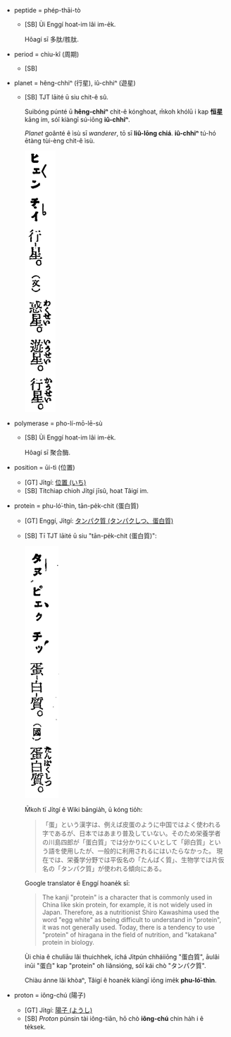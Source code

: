 * peptide = phép-thāi-tò
  * [SB]
    Ùi Enggí hoat-im lâi im-e̍k.

    Hôagí sī 多肽/胜肽.

* period = chiu-kî (周期)
  * [SB]
    
* planet = hêng-chhiⁿ (行星), iû-chhiⁿ (遊星)
  * [SB]
    TJT lāité ū siu chit-ê sû.

    Suibóng púnté ū **hêng-chhiⁿ** chit-ê kónghoat,
    m̄koh khólū i kap **恒星** kāng im,
    só͘í kiàngī sú-iōng **iû-chhiⁿ**.

    _Planet_ goânté ê ìsù sī _wanderer_, tō sī **liû-lōng chiá**.
    **iû-chhiⁿ** tú-hó ētàng tùi-èng chit-ê ìsù.

    ![](pics/iuchhinn.png)
    
* polymerase = pho-lí-mō-lē-sù
  * [SB]
    Ùi Enggí hoat-im lâi im-e̍k.

    Hôagí sī 聚合酶.

* position = ūi-tì (位置)
  * [GT] Ji̍tgí: [位置 (いち)](https://ja.wikipedia.org/wiki/%E4%BD%8D%E7%BD%AE)
  * [SB]
    Ti̍tchiap chioh Ji̍tgí jīsû, hoat Tâigí im.

* protein = phu-ló͘-thìn, tān-pe̍k-chit (蛋白質)
  * [GT] Enggí, Ji̍tgí: [タンパク質 (タンパクしつ、蛋白質)](https://ja.wikipedia.org/wiki/%E3%82%BF%E3%83%B3%E3%83%91%E3%82%AF%E8%B3%AA)
  * [SB]
    Tī TJT lāité ū siu "tān-pe̍k-chit (蛋白質)":

    ![](pics/tanpekchit.png)

    M̄koh tī Ji̍tgí ê Wiki bāngia̍h, ū kóng tio̍h:

    > 「蛋」という漢字は、例えば皮蛋のように中国ではよく使われる字であるが、日本ではあまり普及していない。そのため栄養学者の川島四郎が「蛋白質」では分かりにくいとして「卵白質」という語を使用したが、一般的に利用されるにはいたらなかった。 現在では、栄養学分野では平仮名の「たんぱく質」、生物学では片仮名の「タンパク質」が使われる傾向にある。

    Google translator ê Enggí hoane̍k sī:

    > The kanji "protein" is a character that is commonly used in China like skin protein, for example, it is not widely used in Japan. Therefore, as a nutritionist Shiro Kawashima used the word "egg white" as being difficult to understand in "protein", it was not generally used. Today, there is a tendency to use "protein" of hiragana in the field of nutrition, and "katakana" protein in biology.

    Ùi chia ê chuliāu lâi thuichhek, íchá Ji̍tpún chháiiōng "蛋白質",
    āulâi inūi "蛋白" kap "protein" oh liânsióng, só͘í kái chò "タンパク質".

    Chiàu ánne lâi khòaⁿ, Tâigí ê hoane̍k kiàngī iōng ime̍k **phu-ló͘-thìn**.
    
* proton = iông-chú (陽子)
  * [GT] Ji̍tgí: [陽子 (ようし)](https://ja.wikipedia.org/wiki/%E9%99%BD%E5%AD%90)
  * [SB]
    _Proton_ púnsin tài iông-tiān, hō chò **iông-chú** chin ha̍h i ê te̍ksek.

